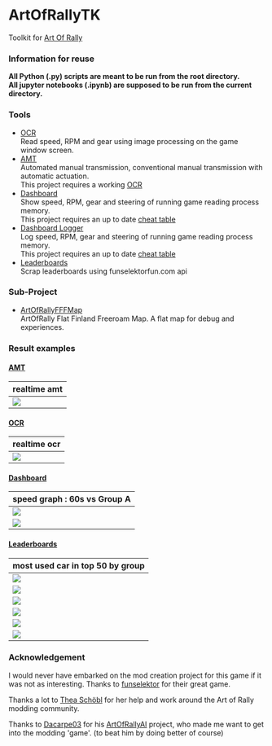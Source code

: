 # ArtOfRallyTK
Toolkit for [Art Of Rally](https://artofrally.com/)

### Information for reuse
**All Python (.py) scripts are meant to be run from the root directory.**  
**All jupyter notebooks (.ipynb) are supposed to be run from the current directory.**

### Tools

* [OCR](ocr)  
Read speed, RPM and gear using image processing on the game window screen.
* [AMT](automated-manual-transmission)  
Automated manual transmission, conventional manual transmission with
automatic actuation.  
This project requires a working [OCR](ocr)
* [Dashboard](dashboard)  
Show speed, RPM, gear and steering of running game reading process memory.  
This project requires an up to date [cheat table](cheat-table)
* [Dashboard Logger](dashboard-logger)  
Log speed, RPM, gear and  steering of running game reading process memory.  
This project requires an up to date [cheat table](cheat-table)
* [Leaderboards](leaderboards)  
Scrap leaderboards using funselektorfun.com api
  
### Sub-Project
* [ArtOfRallyFFFMap](https://github.com/Cyril-Meyer/ArtOfRallyFFFMap)  
ArtOfRally Flat Finland Freeroam Map. A flat map for debug and experiences.

### Result examples

#### [AMT](automated-manual-transmission)

| realtime amt |
|---|
|[![](https://img.youtube.com/vi/DsTWGiM55rg/0.jpg)](https://www.youtube.com/watch?v=DsTWGiM55rg)|

#### [OCR](ocr)

| realtime ocr |
|---|
|![](ocr/ocr.png)|


#### [Dashboard](dashboard)

| speed graph : 60s vs Group A |
|---|
|![](dashboard-logger/logs_view/das_220_01.png)|
|![](dashboard-logger/logs_view/the_fujin_01.png)|

#### [Leaderboards](leaderboards)

| most used car in top 50 by group |
|---|
|![](leaderboards/logs_view/60s_top50_cars.png)|
|![](leaderboards/logs_view/70s_top50_cars.png)|
|![](leaderboards/logs_view/80s_top50_cars.png)|
|![](leaderboards/logs_view/GroupB_top50_cars.png)|
|![](leaderboards/logs_view/GroupS_top50_cars.png)|
|![](leaderboards/logs_view/GroupA_top50_cars.png)|

### Acknowledgement

I would never have embarked on the mod creation project for this game if
it was not as interesting.
Thanks to [funselektor](https://funselektor.com/) for their great game.

Thanks a lot to [Thea Schöbl](https://github.com/Theaninova) for her help and
work around the Art of Rally modding community.

Thanks to [Dacarpe03](https://github.com/Dacarpe03) for his
[ArtOfRallyAI](https://github.com/Dacarpe03/ArtOfRallyAI) project, who made
me want to get into the modding 'game'. (to beat him by doing better of course)
